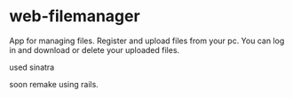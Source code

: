 # web-filemanager

App for managing files.
Register and upload files from your pc. You can log in and download or delete your uploaded files. 

used sinatra

soon remake using rails.

